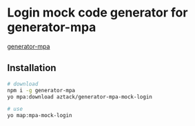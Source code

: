 # Login mock code generator for generator-mpa
[generator-mpa](https://github.com/lingobus/generator-mpa)

## Installation

```bash
# download
npm i -g generator-mpa
yo mpa:download aztack/generator-mpa-mock-login

# use
yo map:mpa-mock-login
```